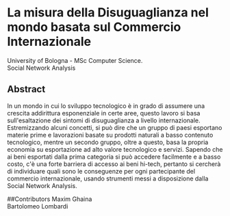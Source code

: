 # La misura della Disuguaglianza nel mondo basata sul Commercio Internazionale
University of Bologna - MSc Computer Science. <br>
Social Network Analysis<br>

## Abstract
In un mondo in cui lo sviluppo tecnologico è in grado di assumere una crescita addirittura esponenziale in certe aree, questo lavoro si basa sull'esaltazione dei sintomi di disuguaglianza a livello internazionale. Estremizzando alcuni concetti, si può dire che un gruppo di paesi esportano materie prime e lavorazioni basate su prodotti naturali a basso contenuto tecnologico, mentre un secondo gruppo, oltre a questo, basa la propria economia su esportazione ad alto valore tecnologico e servizi. Sapendo che ai beni esportati dalla prima categoria si può accedere facilmente e a basso costo, c'è una forte barriera di accesso ai beni hi-tech, pertanto si cercherà di individuare quali sono le conseguenze per ogni partecipante del commercio internazionale, usando strumenti messi a disposizione dalla Social Network Analysis.

##Contributors
Maxim Ghaina<br>
Bartolomeo Lombardi

